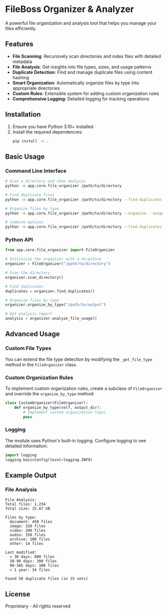 # FileBoss Organizer & Analyzer

A powerful file organization and analysis tool that helps you manage your files efficiently.

## Features

- **File Scanning**: Recursively scan directories and index files with detailed metadata
- **File Analysis**: Get insights into file types, sizes, and usage patterns
- **Duplicate Detection**: Find and manage duplicate files using content hashing
- **Smart Organization**: Automatically organize files by type into appropriate directories
- **Custom Rules**: Extensible system for adding custom organization rules
- **Comprehensive Logging**: Detailed logging for tracking operations

## Installation

1. Ensure you have Python 3.10+ installed
2. Install the required dependencies:
   ```bash
   pip install -e .
   ```

## Basic Usage

### Command Line Interface

```bash
# Scan a directory and show analysis
python -m app.core.file_organizer /path/to/directory

# Find duplicate files
python -m app.core.file_organizer /path/to/directory --find-duplicates

# Organize files by type
python -m app.core.file_organizer /path/to/directory --organize --output-dir /path/to/output

# Combine options
python -m app.core.file_organizer /path/to/directory --find-duplicates --organize
```

### Python API

```python
from app.core.file_organizer import FileOrganizer

# Initialize the organizer with a directory
organizer = FileOrganizer("/path/to/directory")

# Scan the directory
organizer.scan_directory()

# Find duplicates
duplicates = organizer.find_duplicates()

# Organize files by type
organizer.organize_by_type("/path/to/output")

# Get analysis report
analysis = organizer.analyze_file_usage()
```

## Advanced Usage

### Custom File Types

You can extend the file type detection by modifying the `_get_file_type` method in the `FileOrganizer` class.

### Custom Organization Rules

To implement custom organization rules, create a subclass of `FileOrganizer` and override the `organize_by_type` method:

```python
class CustomOrganizer(FileOrganizer):
    def organize_by_type(self, output_dir):
        # Implement custom organization logic
        pass
```

### Logging

The module uses Python's built-in logging. Configure logging to see detailed information:

```python
import logging
logging.basicConfig(level=logging.INFO)
```

## Example Output

### File Analysis

```
File Analysis:
Total files: 1,234
Total size: 15.67 GB

Files by type:
  document: 450 files
  image: 320 files
  video: 200 files
  audio: 150 files
  archive: 100 files
  other: 14 files

Last modified:
  < 30 days: 800 files
  30-90 days: 300 files
  90-365 days: 100 files
  > 1 year: 34 files

Found 50 duplicate files (in 15 sets)
```

## License

Proprietary - All rights reserved
